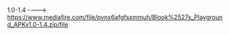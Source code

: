 1.0-1.4 ----> https://www.mediafire.com/file/pvnx6afgfsxmmuh/Blook%2527s_Playground_APKv1.0-1.4.zip/file
